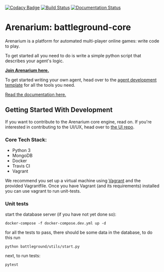 [![Codacy Badge](https://api.codacy.com/project/badge/Grade/3e2e2e8f830f4cdd9b7f2425a070adc2)](https://www.codacy.com/app/0d26ae7a/battleground?utm_source=github.com&utm_medium=referral&utm_content=vincentropy/battleground&utm_campaign=badger)
[![Build Status](https://travis-ci.org/arenarium/battleground_core.svg?branch=master)](https://travis-ci.org/arenarium/battleground_core)
[![Documentation Status](https://readthedocs.org/projects/arenarium/badge/?version=latest)](https://arenarium.readthedocs.io/en/latest/?badge=latest)

# Arenarium: battleground-core

Arenarium is a platform for automated multi-player online games: write code to play.

To get started all you need to do is write a simple python script that describes your agent's logic.

**[Join Arenarium here.](http://www.arenarium.com/)**

To get started writing your own agent, head over to the
[agent development template](https://github.com/arenarium/battleground_agent_template)
for all the tools you need.

[Read the documentation here.](https://arenarium.readthedocs.io/)



## Getting Started With Development

If you want to contribute to the Arenarium core engine, read on.
If you're interested in contributing to the UI/UX, head over to [the UI repo](https://github.com/arenarium/battleground_ui).

### Core Tech Stack:
- Python 3
- MongoDB
- Docker
- Travis CI
- Vagrant


We recommend you set up a virtual machine using [Vagrant](https://www.vagrantup.com/) and the provided Vagrantfile. Once you have Vagrant (and its requirements) installed you can use vagrant to run unit-tests.


### Unit tests

start the database server (if you have not yet done so):
```
docker-compose -f docker-compose.dev.yml up -d
```

for all the tests to pass, there should be some data in the database, to do this run
```
python battleground/utils/start.py
```

next, to run tests:
```
pytest
```
